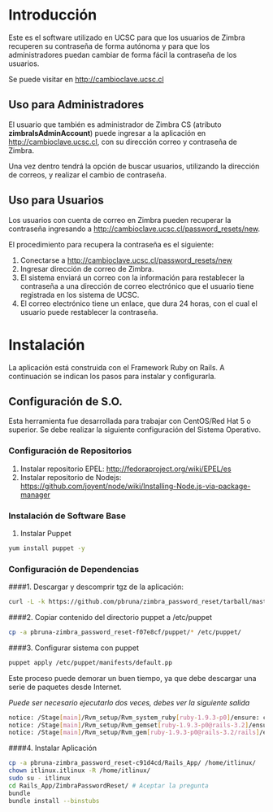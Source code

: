 # Introducción

Este es el software utilizado en UCSC para que los usuarios de Zimbra recuperen su contraseña de forma autónoma y para que los administradores puedan cambiar de forma fácil la contraseña de los usuarios.

Se puede visitar en http://cambioclave.ucsc.cl

## Uso para Administradores
El usuario que también es administrador de Zimbra CS (atributo __zimbraIsAdminAccount__) puede ingresar a la aplicación en http://cambioclave.ucsc.cl, con su dirección correo y contraseña de Zimbra.

Una vez dentro tendrá la opción de buscar usuarios, utilizando la dirección de correos, y realizar el cambio de contraseña.

## Uso para Usuarios
Los usuarios con cuenta de correo en Zimbra pueden recuperar la contraseña ingresando a http://cambioclave.ucsc.cl/password_resets/new.

El procedimiento para recupera la contraseña es el siguiente:

1. Conectarse a http://cambioclave.ucsc.cl/password_resets/new
2. Ingresar dirección de correo de Zimbra.
3. El sistema enviará un correo con la información para restablecer la contraseña a una dirección de correo electrónico que el usuario tiene registrada en los sistema de UCSC.
4. El correo electrónico tiene un enlace, que dura 24 horas, con el cual el usuario puede restablecer la contraseña.

# Instalación
La aplicación está construida con el Framework Ruby on Rails. A continuación se indican los pasos para instalar y configurarla.

## Configuración de S.O.
Esta herramienta fue desarrollada para trabajar con CentOS/Red Hat 5 o superior.
Se debe realizar la siguiente configuración del Sistema Operativo.

### Configuración de Repositorios

1. Instalar repositorio EPEL: http://fedoraproject.org/wiki/EPEL/es
2. Instalar repositorio de Nodejs: https://github.com/joyent/node/wiki/Installing-Node.js-via-package-manager

### Instalación de Software Base

1. Instalar Puppet
```bash
yum install puppet -y
```

### Configuración de Dependencias

####1. Descargar y descomprir tgz de la aplicación:
```bash
curl -L -k https://github.com/pbruna/zimbra_password_reset/tarball/master > zimbra_password_reset.tgz
```

####2. Copiar contenido del directorio puppet a /etc/puppet
```bash
cp -a pbruna-zimbra_password_reset-f07e8cf/puppet/* /etc/puppet/
```

####3. Configurar sistema con puppet
```bash
puppet apply /etc/puppet/manifests/default.pp
```

Este proceso puede demorar un buen tiempo, ya que debe descargar una serie de paquetes desde Internet.

_Puede ser necesario ejecutarlo dos veces, debes ver la siguiente salida_
```bash
notice: /Stage[main]/Rvm_setup/Rvm_system_ruby[ruby-1.9.3-p0]/ensure: created
notice: /Stage[main]/Rvm_setup/Rvm_gemset[ruby-1.9.3-p0@rails-3.2]/ensure: created
notice: /Stage[main]/Rvm_setup/Rvm_gem[ruby-1.9.3-p0@rails-3.2/rails]/ensure: created
```

####4. Instalar Aplicación
```bash
cp -a pbruna-zimbra_password_reset-c91d4cd/Rails_App/ /home/itlinux/
chown itlinux.itlinux -R /home/itlinux/
sudo su - itlinux
cd Rails_App/ZimbraPasswordReset/ # Aceptar la pregunta
bundle
bundle install --binstubs
```